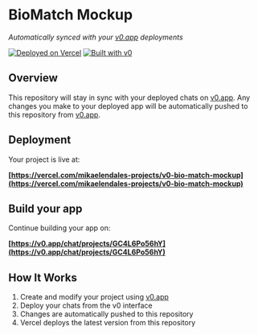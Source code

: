 # BioMatch Mockup

*Automatically synced with your [v0.app](https://v0.app) deployments*

[![Deployed on Vercel](https://img.shields.io/badge/Deployed%20on-Vercel-black?style=for-the-badge&logo=vercel)](https://vercel.com/mikaelendales-projects/v0-bio-match-mockup)
[![Built with v0](https://img.shields.io/badge/Built%20with-v0.app-black?style=for-the-badge)](https://v0.app/chat/projects/GC4L6Po56hY)

## Overview

This repository will stay in sync with your deployed chats on [v0.app](https://v0.app).
Any changes you make to your deployed app will be automatically pushed to this repository from [v0.app](https://v0.app).

## Deployment

Your project is live at:

**[https://vercel.com/mikaelendales-projects/v0-bio-match-mockup](https://vercel.com/mikaelendales-projects/v0-bio-match-mockup)**

## Build your app

Continue building your app on:

**[https://v0.app/chat/projects/GC4L6Po56hY](https://v0.app/chat/projects/GC4L6Po56hY)**

## How It Works

1. Create and modify your project using [v0.app](https://v0.app)
2. Deploy your chats from the v0 interface
3. Changes are automatically pushed to this repository
4. Vercel deploys the latest version from this repository
